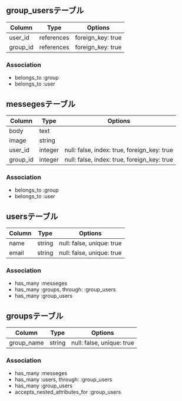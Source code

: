 ## group_usersテーブル

|Column|Type|Options|
|------|----|-------|
|user_id|references| foreign_key: true|
|group_id|references| foreign_key: true|

### Association
- belongs_to :group
- belongs_to :user

## messegesテーブル

|Column|Type|Options|
|------|----|-------|
|body|text||
|image|string||
|user_id|integer|null: false, index: true, foreign_key: true|
|group_id|integer|null: false, index: true, foreign_key: true|

### Association
- belongs_to :group
- belongs_to :user

## usersテーブル

|Column|Type|Options|
|------|----|-------|
|name|string|null: false, unique: true|
|email|string|null: false, unique: true|

### Association
- has_many :messeges
- has_many :groups, through: :group_users
- has_many :group_users

## groupsテーブル

|Column|Type|Options|
|------|----|-------|
|group_name|string|null: false, unique: true|

### Association
- has_many :messeges
- has_many :users, through: :group_users
- has_many :group_users
- accepts_nested_attributes_for :group_users
